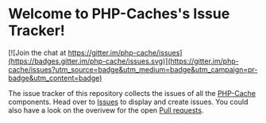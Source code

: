 Welcome to PHP-Caches's Issue Tracker!
================================

[![Join the chat at https://gitter.im/php-cache/issues](https://badges.gitter.im/php-cache/issues.svg)](https://gitter.im/php-cache/issues?utm_source=badge&utm_medium=badge&utm_campaign=pr-badge&utm_content=badge)

The issue tracker of this repository collects the issues of all the [PHP-Cache]
components. Head over to [Issues] to display and create issues. You could also have a look on the overivew
for the open [Pull requests]. 

[PHP-Cache]: http://www.php-cache.com
[Issues]: https://github.com/php-cache/issues/issues
[Pull requests]: https://github.com/pulls?utf8=%E2%9C%93&q=is%3Aopen+is%3Apr+user%3Aphp-cache+
